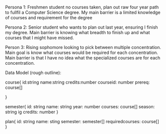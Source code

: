 Persona 1: Freshmen student no courses taken, plan out raw four year path to fullfil a Computer Science degree. My main barrier is a limited knowledge of courses and requirement for the degree

Persona 2: Senior student who wants to plan out last year, ensuring I finish my degree. Main barrier is knowing what breadth to finish up and what courses that I might have missed.

Person 3: Rising sophomore looking to pick between multiple concentration. Main goal is know what courses would be required for each concentration. Main barrier is that I have no idea what the specialized courses are for each concentration.

Data Model (rough outline):

course{
id:string
name:string
credits:number
courseid: number
prereq: course[]

}

semester{
id: string
name: string
year: number
courses: course[]
season: string ig
credits: number
}

plan{
id: string
name: sting
semester: semester[]
requiredcourses: course[]
}
